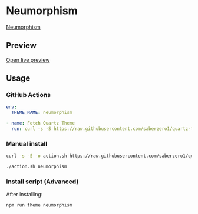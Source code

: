 # Neumorphism

[Neumorphism](https://github.com/LennZone)

## Preview

[Open live preview](https://quartz-themes.github.io/neumorphism/)

## Usage

### GitHub Actions

```yaml
env:
  THEME_NAME: neumorphism
```

```yaml
- name: Fetch Quartz Theme
  run: curl -s -S https://raw.githubusercontent.com/saberzero1/quartz-themes/master/action.sh | bash -s -- $THEME_NAME
```

### Manual install

```bash
curl -s -S -o action.sh https://raw.githubusercontent.com/saberzero1/quartz-themes/master/action.sh

./action.sh neumorphism
```

### Install script (Advanced)

After installing:

```bash
npm run theme neumorphism
```
